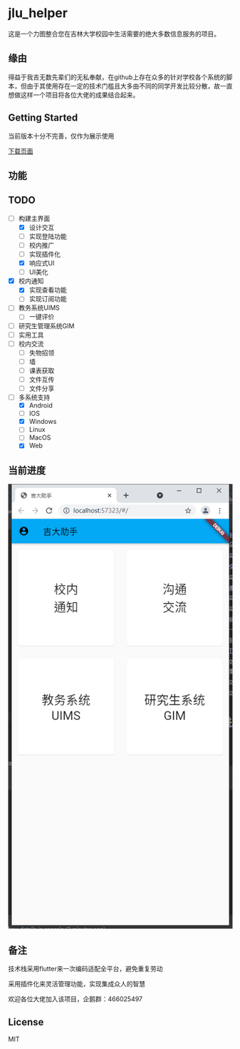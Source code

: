 # jlu_helper

这是一个力图整合您在吉林大学校园中生活需要的绝大多数信息服务的项目。

## 缘由

得益于我吉无数先辈们的无私奉献，在github上存在众多的针对学校各个系统的脚本，但由于其使用存在一定的技术门槛且大多由不同的同学开发比较分散，故一直想做这样一个项目将各位大佬的成果结合起来。

## Getting Started

当前版本十分不完善，仅作为展示使用

[下载页面](https://github.com/276562578/jlu_helper/releases)

## 功能

## TODO

- [ ] 构建主界面
  - [x] 设计交互
  - [ ] 实现登陆功能
  - [ ] 校内推广
  - [ ] 实现插件化
  - [x] 响应式UI
  - [ ] UI美化
- [x] 校内通知
  - [x] 实现查看功能
  - [ ] 实现订阅功能
- [ ] 教务系统UIMS
  - [ ] 一键评价
- [ ] 研究生管理系统GIM
- [ ] 实用工具
- [ ] 校内交流
  - [ ] 失物招领
  - [ ] 墙
  - [ ] 课表获取
  - [ ] 文件互传
  - [ ] 文件分享
- [ ] 多系统支持
  - [x] Android
  - [ ] IOS
  - [x] Windows
  - [ ] Linux
  - [ ] MacOS
  - [x] Web

## 当前进度

![img](./screenshot.png)


## 备注

技术栈采用flutter来一次编码适配全平台，避免重复劳动

采用插件化来灵活管理功能，实现集成众人的智慧

欢迎各位大佬加入该项目，企鹅群：466025497

## License
MIT